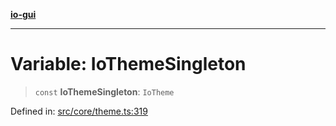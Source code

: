 [**io-gui**](../README.md)

***

# Variable: IoThemeSingleton

> `const` **IoThemeSingleton**: `IoTheme`

Defined in: [src/core/theme.ts:319](https://github.com/io-gui/io/blob/main/src/core/theme.ts#L319)
